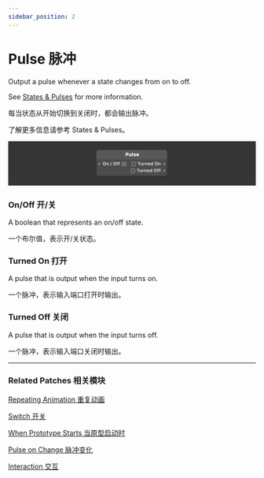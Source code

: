 ```yaml
---
sidebar_position: 2
---
```


# Pulse 脉冲

Output a pulse whenever a state changes from on to off.

See [States & Pulses](https://www.notion.so/States-Pulses-758351d7e4104b75b06da93560565bc0) for more information.

每当状态从开始切换到关闭时，都会输出脉冲。

了解更多信息请参考 States & Pulses。

![Image](./../../static/img/docs/Utility/pulse.png)

### On/Off 开/关

A boolean that represents an on/off state.

一个布尔值，表示开/关状态。

### Turned On 打开

A pulse that is output when the input turns on.

一个脉冲，表示输入端口打开时输出。

### Turned Off 关闭

A pulse that is output when the input turns off.

一个脉冲，表示输入端口关闭时输出。

------

### Related Patches 相关模块

[Repeating Animation 重复动画](./../Animation/Repeating%20Animation.md)

[Switch 开关](./Switch.md)

[When Prototype Starts 当原型启动时](./When%20Prototype%20Starts.md)

[Pulse on Change 脉冲变化](./Pulse%20on%20Change.md)

[Interaction 交互](./../Interaction/Interaction.md)
